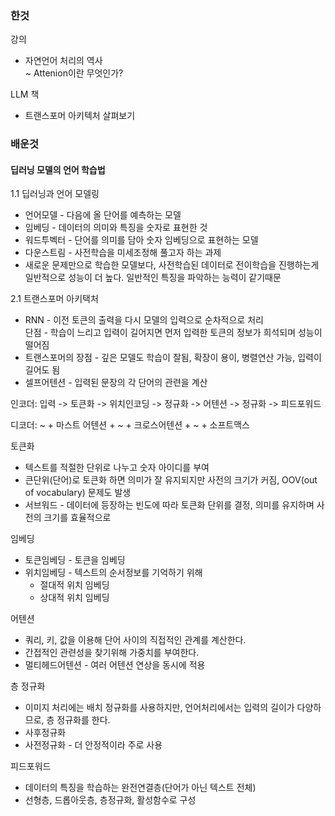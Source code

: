 ### 한것
강의
- 자연언어 처리의 역사  
~ Attenion이란 무엇인가?

LLM 책
- 트랜스포머 아키텍처 살펴보기
### 배운것
#### 딥러닝 모델의 언어 학습법
1.1 딥러닝과 언어 모델링

- 언어모델 - 다음에 올 단어를 예측하는 모델
- 임베딩 - 데이터의 의미와 특징을 숫자로 표현한 것
- 워드투벡터 - 단어를 의미를 담아 숫자 임베딩으로 표현하는 모델
- 다운스트림 - 사전학습을 미세조정해 풀고자 하는 과제
- 새로운 문제만으로 학습한 모델보다, 사전학습된 데이터로 전이학습을 진행하는게 일반적으로 성능이 더 높다. 일반적인 특징을 파악하는 능력이 같기때문

2.1 트랜스포머 아키택처

- RNN - 이전 토큰의 출력을 다시 모델의 입력으로 순차적으로 처리  
단점 - 학습이 느리고 입력이 길어지면 먼저 입력한 토큰의 정보가 희석되며 성능이 떨어짐
- 트랜스포머의 장점 - 깊은 모델도 학습이 잘됨, 확장이 용이, 병렬연산 가능, 입력이 길어도 됨
- 셀프어텐션 - 입력된 문장의 각 단어의 관련을 계산

인코더: 입력 -> 토큰화 -> 위치인코딩 -> 정규화 -> 어텐션 -> 정규화 -> 피드포워드

디코더: ~ + 마스트 어텐션 + ~ + 크로스어텐션 + ~ + 소프트맥스

토큰화  
- 텍스트를 적절한 단위로 나누고 숫자 아이디를 부여  
- 큰단위(단어)로 토큰화 하면 의미가 잘 유지되지만 사전의 크기가 커짐, OOV(out of vocabulary) 문제도 발생
- 서브워드 - 데이터에 등장하는 빈도에 따라 토큰화 단위를 결정, 의미를 유지하며 사전의 크기를 효율적으로

임베딩
- 토큰임베딩 - 토큰을 임베딩
- 위치임베딩 - 텍스트의 순서정보를 기억하기 위해
    - 절대적 위치 임베딩
    - 상대적 위치 임베딩

어텐션
- 쿼리, 키, 값을 이용해 단어 사이의 직접적인 관계를 계산한다.
- 간접적인 관련성을 찾기위해 가중치를 부여한다.
- 멀티헤드어텐션 - 여러 어텐션 연상을 동시에 적용

층 정규화  
- 이미지 처리에는 배치 정규화를 사용하지만, 언어처리에서는 입력의 길이가 다양하므로, 층 정규화를 한다.
- 사후정규화
- 사전정규화 - 더 안정적이라 주로 사용

피드포워드  
- 데이터의 특징을 학습하는 완전연결층(단어가 아닌 텍스트 전체)
- 선형층, 드롭아웃층, 층정규화, 활성함수로 구성
